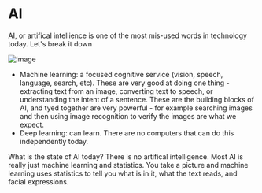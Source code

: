 # AI

AI, or artifical intellience is one of the most mis-used words in technology today. Let's break it down

![image](https://user-images.githubusercontent.com/8389039/113715512-93ee9480-96b7-11eb-94b0-01c653ebc673.png)

- Machine learning: a focused cognitive service (vision, speech, language, search, etc). These are very good at doing one thing - extracting text from an image, converting text to speech, or understanding the intent of a sentence. These are the building blocks of AI, and tyed together are very powerful - for example searching images and then using image recognition to verify the images are what we expect.  
- Deep learning: can learn. There are no computers that can do this independently today.   
  

What is the state of AI today? There is no artifical intelligence. Most AI is really just machine learning and statistics. You take a picture and machine learning uses statistics to tell you what is in it, what the text reads, and facial expressions. 
